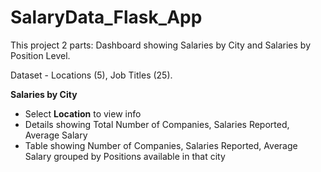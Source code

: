 # SalaryData_Flask_App
<p>This project 2 parts: Dashboard showing Salaries by City and Salaries by Position Level.</p>
<p>Dataset - Locations (5), Job Titles (25).</p>
<p><b>Salaries by City</b></p>
<ul>
  <li>Select <b>Location</b> to view info</li>
  <li>Details showing Total Number of Companies, Salaries Reported, Average Salary</li>
  <li>Table showing Number of Companies, Salaries Reported, Average Salary grouped by Positions available in that city</li>
</ul>
